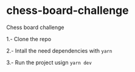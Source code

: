 # chess-board-challenge
Chess board challenge

1.- Clone the repo

2.- Intall the need dependencies with `yarn`

3.- Run the project usign `yarn dev`
